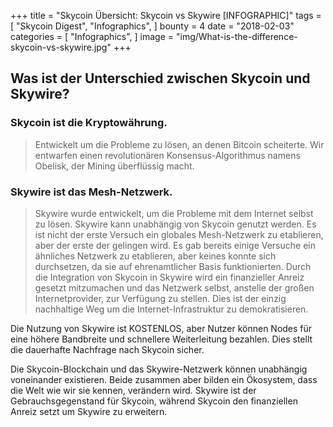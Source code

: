 +++
title = "Skycoin Übersicht: Skycoin vs Skywire [INFOGRAPHIC]"
tags = [
    "Skycoin Digest",
    "Infographics",
]
bounty = 4
date = "2018-02-03"
categories = [
    "Infographics",
]
image = "img/What-is-the-difference-skycoin-vs-skywire.jpg"
+++


## Was ist der Unterschied zwischen Skycoin und Skywire? 

### Skycoin ist die Kryptowährung. 
> Entwickelt um die Probleme zu lösen, an denen Bitcoin scheiterte. Wir entwarfen einen revolutionären Konsensus-Algorithmus namens Obelisk, der Mining überflüssig macht. 

### Skywire ist das Mesh-Netzwerk.

> Skywire wurde entwickelt, um die Probleme mit dem Internet selbst zu lösen. Skywire kann unabhängig von Skycoin genutzt werden. Es ist nicht der erste Versuch ein globales Mesh-Netzwerk zu etablieren, aber der erste der gelingen wird. Es gab bereits einige Versuche ein ähnliches Netzwerk zu etablieren, aber keines konnte sich durchsetzen, da sie auf ehrenamtlicher Basis funktionierten. Durch die Integration von Skycoin in Skywire wird ein finanzieller Anreiz gesetzt mitzumachen und das Netzwerk selbst, anstelle der großen Internetprovider, zur Verfügung zu stellen. Dies ist der einzig nachhaltige Weg um die Internet-Infrastruktur zu demokratisieren. 

Die Nutzung von Skywire ist KOSTENLOS, aber Nutzer können Nodes für eine höhere Bandbreite und schnellere Weiterleitung bezahlen. Dies stellt die dauerhafte Nachfrage nach Skycoin sicher. 

Die Skycoin-Blockchain und das Skywire-Netzwerk können unabhängig voneinander existieren. Beide zusammen aber bilden ein Ökosystem, dass die Welt wie wir sie kennen, verändern wird. Skywire ist der Gebrauchsgegenstand für Skycoin, während Skycoin den finanziellen Anreiz setzt um Skywire zu erweitern. 
